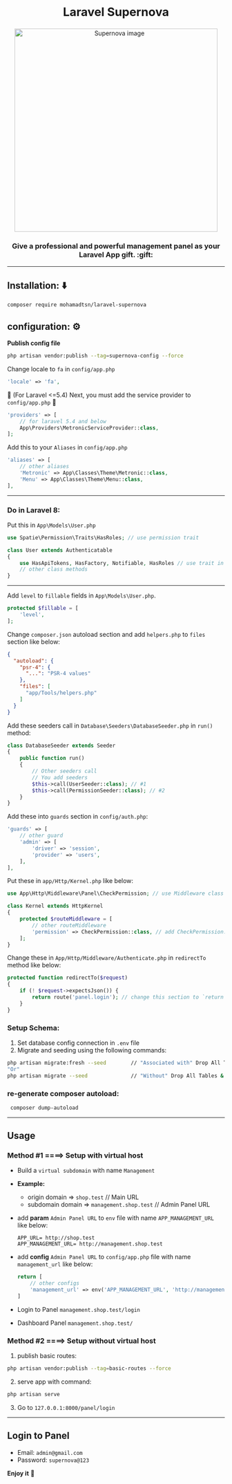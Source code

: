 <h2 align="center" style="font-size: 27px">
    Laravel Supernova
</h2>

<p align="center">
    <img width="470" src="https://i.pinimg.com/originals/bd/6d/5c/bd6d5c4be48278fb961771115057b17a.jpg" alt="Supernova image" />
</p>

<h3 align="center">Give a professional and powerful management panel as your Laravel App gift. :gift:</h3>

-----------------------

## Installation: :arrow_down:
```bash
composer require mohamadtsn/laravel-supernova
```

## configuration: :gear:
__Publish config file__
```bash
php artisan vendor:publish --tag=supernova-config --force
```

Change locale to `fa` in `config/app.php`
```php
'locale' => 'fa',
```

:electric_plug: (For Laravel <=5.4) Next, you must add the service provider to `config/app.php` :electric_plug:
```php
'providers' => [
    // for laravel 5.4 and below
    App\Providers\MetronicServiceProvider::class,
];
```

Add this to your `Aliases` in `config/app.php`
```php
'aliases' => [
    // other aliases
    'Metronic' => App\Classes\Theme\Metronic::class,
    'Menu' => App\Classes\Theme\Menu::class,
],
```
 -----------------
### Do in Laravel 8:
Put this in `App\Models\User.php`
```php
use Spatie\Permission\Traits\HasRoles; // use permission trait

class User extends Authenticatable
{
    use HasApiTokens, HasFactory, Notifiable, HasRoles // use trait in User class;
    // other class methods
}
```
-----------------
Add `level` to `fillable` fields in `App\Models\User.php`.
```php
protected $fillable = [
    'level',
];
```

Change `composer.json` autoload section and add `helpers.php` to `files` section like below:
```json
{
  "autoload": {
    "psr-4": {
      "...": "PSR-4 values"
    },
    "files": [
      "app/Tools/helpers.php"
    ]
  }
}
```


Add these seeders call in `Database\Seeders\DatabaseSeeder.php` in `run()` method:
```php
class DatabaseSeeder extends Seeder
{
    public function run()
    {
        // Other seeders call
        // You add seeders
        $this->call(UserSeeder::class); // #1
        $this->call(PermissionSeeder::class); // #2
    }
}
```

Add these into `guards` section in `config/auth.php`:
```php
'guards' => [
    // other guard
    'admin' => [
        'driver' => 'session',
        'provider' => 'users',
    ],
],
```


Put these in `app/Http/Kernel.php` like below:
```php
use App\Http\Middleware\Panel\CheckPermission; // use Middleware class CheckPermission

class Kernel extends HttpKernel
{
    protected $routeMiddleware = [
        // other routeMiddleware
        'permission' => CheckPermission::class, // add CheckPermission::class on this section
    ];
}
```

Change these in `App/Http/Middleware/Authenticate.php` in `redirectTo` method like below:
```php
protected function redirectTo($request)
{
    if (! $request->expectsJson()) {
        return route('panel.login'); // change this section to `return route('panel.login')`
    }
}
```

### Setup Schema:
1) Set database config connection in `.env` file
2) Migrate and seeding using the following commands:
```bash
php artisan migrate:fresh --seed        // "Associated with" Drop All Tables & Migrate and seeding
"Or"
php artisan migrate --seed              // "Without" Drop All Tables & Migrate and seeding
```

### re-generate composer autoload:
```bash
 composer dump-autoload
```

-----------------
## Usage
### Method #1  ====> Setup with virtual host
- Build a `virtual subdomain` with name `Management`
- **Example:**
  - origin domain => `shop.test`        // Main URL
  - subdomain domain => `management.shop.test`     // Admin Panel URL

- add **param** `Admin Panel URL` to `env` file with name `APP_MANAGEMENT_URL` like below:
  ```env
  APP_URL= http://shop.test
  APP_MANAGEMENT_URL= http://management.shop.test
  ```
- add **config** `Admin Panel URL` to `config/app.php` file with name `management_url` like below:
  ```php
  return [
      // other configs
      'management_url' => env('APP_MANAGEMENT_URL', 'http://management.shop.test'),
  ]
  ```
- Login to Panel `management.shop.test/login`
- Dashboard Panel `management.shop.test/`

### Method #2  ====> Setup without virtual host
1) publish basic routes:
  ```bash
  php artisan vendor:publish --tag=basic-routes --force
  ```
2) serve app with command:
```bash
php artisan serve
```
3) Go to `127.0.0.1:8000/panel/login`
-----------------
## Login to Panel
* Email: `admin@gmail.com`
* Password: `supernova@123`

**Enjoy it** :wave: